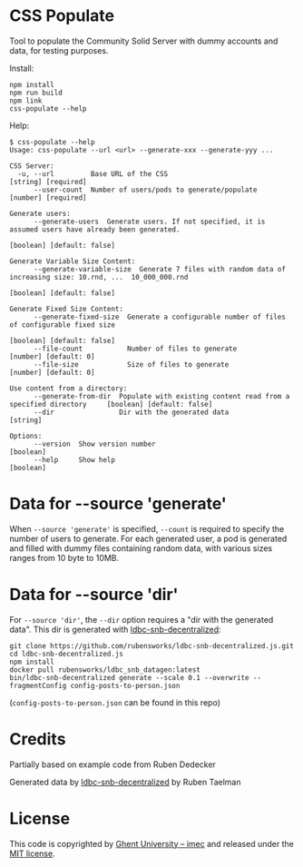 # CSS Populate

Tool to populate the Community Solid Server with dummy accounts and data, for testing purposes.

Install:

```
npm install
npm run build
npm link
css-populate --help
```

Help:

```
$ css-populate --help
Usage: css-populate --url <url> --generate-xxx --generate-yyy ...

CSS Server:
  -u, --url         Base URL of the CSS                                                              [string] [required]
      --user-count  Number of users/pods to generate/populate                                        [number] [required]

Generate users:
      --generate-users  Generate users. If not specified, it is assumed users have already been generated.
                                                                                              [boolean] [default: false]

Generate Variable Size Content:
      --generate-variable-size  Generate 7 files with random data of increasing size: 10.rnd, ...  10_000_000.rnd
                                                                                              [boolean] [default: false]

Generate Fixed Size Content:
      --generate-fixed-size  Generate a configurable number of files of configurable fixed size
                                                                                              [boolean] [default: false]
      --file-count           Number of files to generate                                           [number] [default: 0]
      --file-size            Size of files to generate                                             [number] [default: 0]

Use content from a directory:
      --generate-from-dir  Populate with existing content read from a specified directory     [boolean] [default: false]
      --dir                Dir with the generated data                                                          [string]

Options:
      --version  Show version number                                                                           [boolean]
      --help     Show help                                                                                     [boolean]
```

# Data for --source 'generate'

When `--source 'generate'` is specified, `--count` is required to specify the number of users to generate.
For each generated user, a pod is generated and filled with dummy files containing random data, with various sizes ranges from 10 byte to 10MB.


# Data for --source 'dir'

For `--source 'dir'`, the `--dir` option requires a "dir with the generated data". 
This dir is generated with [ldbc-snb-decentralized](https://github.com/rubensworks/ldbc-snb-decentralized.js):

```
git clone https://github.com/rubensworks/ldbc-snb-decentralized.js.git
cd ldbc-snb-decentralized.js
npm install
docker pull rubensworks/ldbc_snb_datagen:latest
bin/ldbc-snb-decentralized generate --scale 0.1 --overwrite --fragmentConfig config-posts-to-person.json
```

(`config-posts-to-person.json` can be found in this repo)

# Credits

Partially based on example code from Ruben Dedecker

Generated data by [ldbc-snb-decentralized](https://github.com/rubensworks/ldbc-snb-decentralized.js) by Ruben Taelman

# License

This code is copyrighted by [Ghent University – imec](http://idlab.ugent.be/) and released under the [MIT license](http://opensource.org/licenses/MIT).

